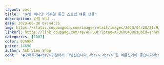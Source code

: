 ```yaml
---
layout: post 
title:  "슈벨 비니안 캐주얼 통굽 스트랩 여름 샌들" 
description: 슈벨 비니 ..
date: 2020-06-30 07:44:25 
img: https://static.coupangcdn.com/image/retail/images/2020/04/20/21/9/ef1ca5dd-080a-4180-923a-96ab21707483.jpg 
linkUrl: https://link.coupang.com/re/AFFSDP?lptag=AF3600438&subid=ahnPublicAsk&pageKey=1500099473&itemId=2575963111&vendorItemId=70568246882&traceid=V0-113-216edb651f02f364 
categories: [1007] 
color: 03A9F4 
price: 14690 
author: Ask View Shop 
cont:  "●구매후기●<br/>귀찮아서 그냥신습니다.<br/>.<br/> 한 여름신기에 좋습니다<br/>다만 발등이 높다보니 그부분은 좀 쪼이네요ㅠㅠ<br/>사이즈 선택 미스로 너무 끼네요<br/>완전 잘산거같아요! 바닥도 푹신해서 오래 걸어도 발이 안아프네요 원래 235신는데 넉넉하게 240으로 샀더니 여유있게 딱이에요<br/>푹신하고 좋으나 스트랩끈이 헐거운 느낌<br/>휴가 갈때 신을 샌달이 안와서 급하게 주문했는데<br/>" 
---
```


